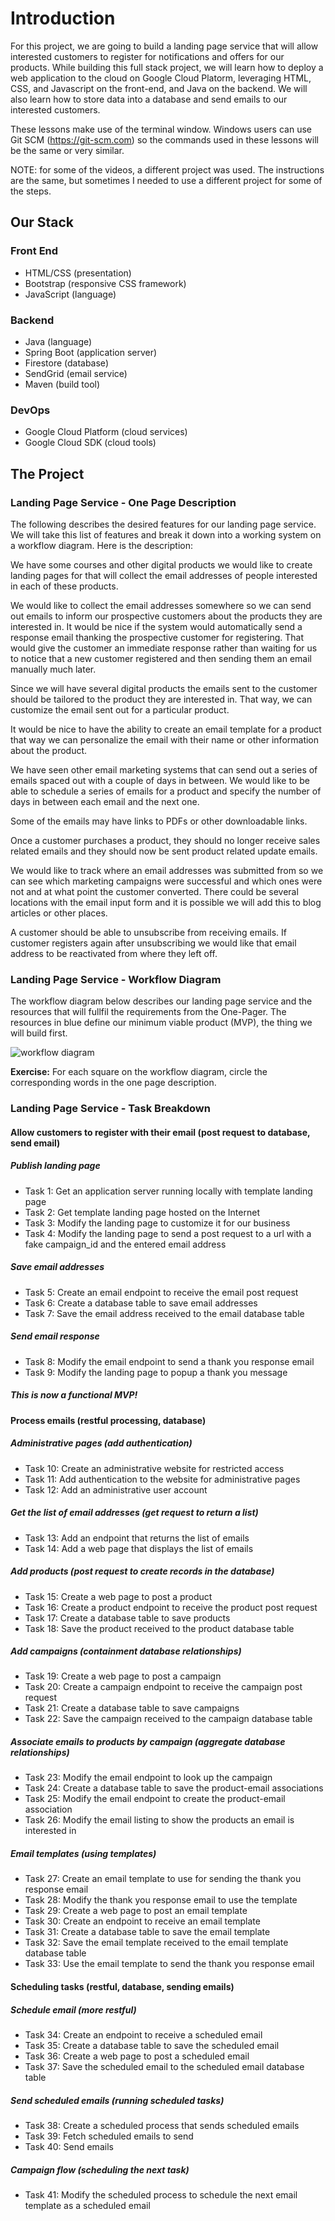 # Introduction

For this project, we are going to build a landing page service that will allow interested customers to register for notifications and offers for our products. While building this full stack project, we will learn how to deploy a web application to the cloud on Google Cloud Platorm, leveraging HTML, CSS, and Javascript on the front-end, and Java on the backend. We will also learn how to store data into a database and send emails to our interested customers.

These lessons make use of the terminal window. Windows users can use Git SCM (https://git-scm.com) so the commands used in these lessons will be the same or very similar.

NOTE: for some of the videos, a different project was used. The instructions are the same, but sometimes I needed to use a different project for some of the steps.

## Our Stack

### Front End

* HTML/CSS (presentation)
* Bootstrap (responsive CSS framework)
* JavaScript (language)

### Backend

* Java (language)
* Spring Boot (application server)
* Firestore (database)
* SendGrid (email service)
* Maven (build tool)

### DevOps

* Google Cloud Platform (cloud services)
* Google Cloud SDK (cloud tools)

## The Project

### Landing Page Service - One Page Description

The following describes the desired features for our landing page service. We will take this list of features and break it down into a working system on a workflow diagram. Here is the description:

We have some courses and other digital products we would like to create landing pages for that will collect the email addresses of people interested in each of these products.

We would like to collect the email addresses somewhere so we can send out emails to inform our prospective customers about the products they are interested in. It would be nice if the system would automatically send a response email thanking the prospective customer for registering. That would give the customer an immediate response rather than waiting for us to notice that a new customer registered and then sending them an email manually much later.

Since we will have several digital products the emails sent to the customer should be tailored to the product they are interested in. That way, we can customize the email sent out for a particular product.

It would be nice to have the ability to create an email template for a product that way we can personalize the email with their name or other information about the product.

We have seen other email marketing systems that can send out a series of emails spaced out with a couple of days in between. We would like to be able to schedule a series of emails for a product and specify the number of days in between each email and the next one.

Some of the emails may have links to PDFs or other downloadable links.

Once a customer purchases a product, they should no longer receive sales related emails and they should now be sent product related update emails.

We would like to track where an email addresses was submitted from so we can see which marketing campaigns were successful and which ones were not and at what point the customer converted. There could be several locations with the email input form and it is possible we will add this to blog articles or other places.

A customer should be able to unsubscribe from receiving emails. If customer registers again after unsubscribing we would like that email address to be reactivated from where they left off.

### Landing Page Service - Workflow Diagram

The workflow diagram below describes our landing page service and the resources that will fullfil the requirements from the One-Pager. The resources in blue define our minimum viable product (MVP), the thing we will build first.

![workflow diagram](https://github.com/bigspotteddog/landing-page-service/blob/main/landing_page_service_tasked.png?raw=true)

**Exercise:** For each square on the workflow diagram, circle the corresponding words in the one page description.

### Landing Page Service - Task Breakdown

#### Allow customers to register with their email (post request to database, send email)

##### Publish landing page

* Task 1: Get an application server running locally with template landing page
* Task 2: Get template landing page hosted on the Internet
* Task 3: Modify the landing page to customize it for our business
* Task 4: Modify the landing page to send a post request to a url with a fake campaign\_id and the entered email address

##### Save email addresses

* Task 5: Create an email endpoint to receive the email post request
* Task 6: Create a database table to save email addresses
* Task 7: Save the email address received to the email database table

##### Send email response

* Task 8: Modify the email endpoint to send a thank you response email
* Task 9: Modify the landing page to popup a thank you message

##### This is now a functional MVP!

#### Process emails (restful processing, database)

##### Administrative pages (add authentication)

* Task 10: Create an administrative website for restricted access
* Task 11: Add authentication to the website for administrative pages
* Task 12: Add an administrative user account

##### Get the list of email addresses (get request to return a list)

* Task 13: Add an endpoint that returns the list of emails
* Task 14: Add a web page that displays the list of emails

##### Add products (post request to create records in the database)

* Task 15: Create a web page to post a product
* Task 16: Create a product endpoint to receive the product post request
* Task 17: Create a database table to save products
* Task 18: Save the product received to the product database table

##### Add campaigns (containment database relationships)

* Task 19: Create a web page to post a campaign
* Task 20: Create a campaign endpoint to receive the campaign post request
* Task 21: Create a database table to save campaigns
* Task 22: Save the campaign received to the campaign database table

##### Associate emails to products by campaign (aggregate database relationships)

* Task 23: Modify the email endpoint to look up the campaign
* Task 24: Create a database table to save the product-email associations
* Task 25: Modify the email endpoint to create the product-email association
* Task 26: Modify the email listing to show the products an email is interested in

##### Email templates (using templates)

* Task 27: Create an email template to use for sending the thank you response email
* Task 28: Modify the thank you response email to use the template
* Task 29: Create a web page to post an email template
* Task 30: Create an endpoint to receive an email template
* Task 31: Create a database table to save the email template
* Task 32: Save the email template received to the email template database table
* Task 33: Use the email template to send the thank you response email

#### Scheduling tasks (restful, database, sending emails)

##### Schedule email (more restful)

* Task 34: Create an endpoint to receive a scheduled email
* Task 35: Create a database table to save the scheduled email
* Task 36: Create a web page to post a scheduled email
* Task 37: Save the scheduled email to the scheduled email database table

##### Send scheduled emails (running scheduled tasks)

* Task 38: Create a scheduled process that sends scheduled emails
* Task 39: Fetch scheduled emails to send
* Task 40: Send emails

##### Campaign flow (scheduling the next task)

* Task 41: Modify the scheduled process to schedule the next email template as a scheduled email
